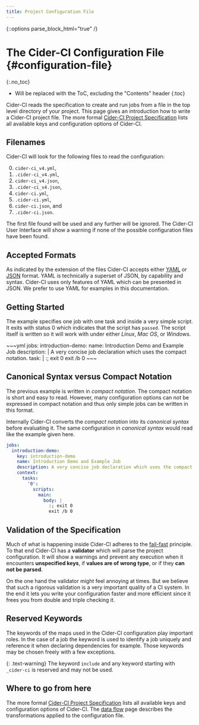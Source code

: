 ```yaml
---
title: Project Configuration File
---
```

{::options parse_block_html="true" /}


# The Cider-CI Configuration File {#configuration-file}
{:.no_toc}

* Will be replaced with the ToC, excluding the "Contents" header
{:toc}

Cider-CI reads the specification to create and run jobs from a file in the top
level directory of your project. This page gives an introduction how to write
a Cider-CI project file. The more formal [Cider-CI Project Specification] lists
all available keys and configuration options of Cider-CI.



## Filenames

Cider-CI will look for the following files to read the configuration:

0. `cider-ci_v4.yml`,
0. `.cider-ci_v4.yml`,
0. `cider-ci_v4.json`,
0. `.cider-ci_v4.json`,
0. `cider-ci.yml`,
0. `.cider-ci.yml`,
0. `cider-ci.json`, and
0. `.cider-ci.json`.

The first file found will be used and any further will be ignored. The Cider-CI
User Interface will show a warning if none of the possible configuration files
have been found.

## Accepted Formats

As indicated by the extension of the files Cider-CI accepts either
[YAML](http://www.yaml.org/) or [JSON](http://json.org/) format. YAML is
technically a superset of JSON, by capability and syntax. Cider-CI uses only
features of YAML which can be presented in JSON. We prefer to use YAML for
examples in this documentation.


## Getting Started
<div class="row"> <div class="col-md-5">

The example specifies one job with one task and inside a very simple script. It
exits with status 0 which indicates that the script has `passed`. The script
itself is written so it will work with under either _Linux_, _Mac OS_, or
_Windows_.


</div> <div class="col-md-7">
~~~yml
jobs:
  introduction-demo:
    name: Introduction Demo and Example Job
    description: |
      A very concise job declaration which uses the compact notation.
    task: |
      :; exit 0
      exit /b 0
~~~
</div> </div>


## Canonical Syntax versus Compact Notation

<div class="row"> <div class="col-md-5">

The previous example is written in _compact notation_. The compact notation is
short and easy to read. However, many configuration options can not be
expressed in compact notation and thus only simple jobs can be written in this
format.

Internally Cider-CI converts the _compact notation_ into its _canonical syntax_
before evaluating it. The same configuration in _canonical syntax_ would
read like the example given here.

</div> <div class="col-md-7">

~~~yaml
jobs:
  introduction-demo:
    key: introduction-demo
    name: Introduction Demo and Example Job
    description: A very concise job declaration which uses the compact notation.
    context:
      tasks:
        '0':
          scripts:
            main:
              body: |
                :; exit 0
                exit /b 0
~~~

</div> </div>


## Validation of the Specification

Much of what is happening inside Cider-CI adheres to the [fail-fast] principle.
To that end Cider-CI has a **validator** which will parse the project
configuration. It will show a warnings and prevent any execution when it
encounters **unspecified keys**, if **values are of wrong type**, or if they
**can not be parsed**.

On the one hand the validator might feel annoying at times. But we believe that
such a rigorous validation is a very important quality of a CI system. In the
end it lets you write your configuration faster and more efficient since it
frees you from double and triple checking it.

## Reserved Keywords

The keywords of the maps used in the Cider-CI configuration play important
roles. In the case of a job the keyword is used to identify a job uniquely and
reference it when declaring dependencies for example. Those keywords may be
chosen freely with a few exceptions.

{: .text-warning}
The keyword `include` and any keyword
starting with `_cider-ci` is reserved and may not be used.


## Where to go from here

The more formal [Cider-CI Project Specification] lists all available keys and
configuration options of Cider-CI. The [data flow] page describes the
transformations applied to the configuration file.

  [data flow]: /project-configuration/advanced/data-flow.html
  [fail-fast]: https://en.wikipedia.org/wiki/Fail-fast
  [Cider-CI Project Specification]: /project-configuration/specification/index.html

